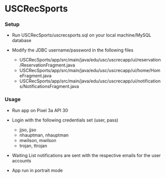 # USCRecSports

### Setup

* Run USCRecSports/uscrecsports.sql on your local machine/MySQL database

* Modify the JDBC username/password in the following files
    - USCRecSports/app/src/main/java/edu/usc/uscrecapp/ui/reservation/ReservationFragment.java
    - USCRecSports/app/src/main/java/edu/usc/uscrecapp/ui/home/HomeFragment.java
    - USCRecSports/app/src/main/java/edu/usc/uscrecapp/ui/notifications/NotificationsFragment.java

### Usage

* Run app on Pixel 3a API 30

* Login with the following credentials set (user, pass)
    - jjso, jjso
    - nhauptman, nhauptman
    - mwilson, mwilson
    - trojan, ttrojan

* Waiting List notifications are sent with the respective emails for the user accounts

* App run in portrait mode
